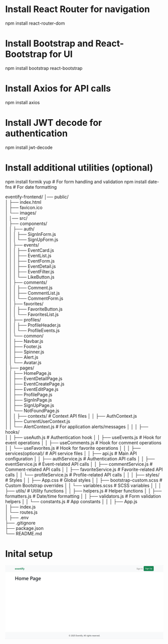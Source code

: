 # Install React Router for navigation
npm install react-router-dom

# Install Bootstrap and React-Bootstrap for UI
npm install bootstrap react-bootstrap

# Install Axios for API calls
npm install axios

# Install JWT decode for authentication
npm install jwt-decode

# Install additional utilities (optional)
npm install formik yup  # For form handling and validation
npm install date-fns    # For date formatting

eventify-frontend/
│── public/                         
│   ├── index.html                   
│   ├── favicon.ico                  
│   └── images/                      
│
│── src/                            
│   ├── components/                  
│   │   ├── auth/                    
│   │   │   ├── SignInForm.js         
│   │   │   └── SignUpForm.js         
│   │   ├── events/                  
│   │   │   ├── EventCard.js          
│   │   │   ├── EventList.js          
│   │   │   ├── EventForm.js          
│   │   │   ├── EventDetail.js        
│   │   │   ├── EventFilter.js        
│   │   │   └── LikeButton.js         
│   │   ├── comments/                 
│   │   │   ├── Comment.js            
│   │   │   ├── CommentList.js        
│   │   │   └── CommentForm.js        
│   │   ├── favorites/               
│   │   │   ├── FavoriteButton.js     
│   │   │   └── FavoritesList.js      
│   │   ├── profiles/                 
│   │   │   ├── ProfileHeader.js      
│   │   │   └── ProfileEvents.js      
│   │   └── common/                  
│   │       ├── Navbar.js             
│   │       ├── Footer.js             
│   │       ├── Spinner.js            
│   │       ├── Alert.js              
│   │       └── Avatar.js             
│   ├── pages/                      
│   │   ├── HomePage.js               
│   │   ├── EventDetailPage.js        
│   │   ├── EventCreatePage.js        
│   │   ├── EventEditPage.js          
│   │   ├── ProfilePage.js            
│   │   ├── SignInPage.js             
│   │   ├── SignUpPage.js             
│   │   └── NotFoundPage.js           
│   │
│   ├── contexts/                    # Context API files
│   │   ├── AuthContext.js            
│   │   ├── CurrentUserContext.js    
│   │   └── AlertContext.js           # For application alerts/messages
│   │
│   ├── hooks/                       
│   │   ├── useAuth.js                # Authentication hook
│   │   ├── useEvents.js              # Hook for event operations
│   │   ├── useComments.js            # Hook for comment operations
│   │   └── useFavorites.js           # Hook for favorite operations
│   │
│   ├── services(optional)/                    # API service files
│   │   ├── api.js                    # Main API configuration
│   │   ├── authService.js            # Authentication API calls
│   │   ├── eventService.js           # Event-related API calls
│   │   ├── commentService.js         # Comment-related API calls
│   │   ├── favoriteService.js        # Favorite-related API calls
│   │   └── profileService.js         # Profile-related API calls
│   │
│   ├── styles/                      # Styles
│   │   ├── App.css                   # Global styles
│   │   ├── bootstrap-custom.scss     # Custom Bootstrap overrides
│   │   └── variables.scss            # SCSS variables
│   │
│   ├── utils/                       # Utility functions
│   │   ├── helpers.js                # Helper functions
│   │   ├── formatters.js             # Date/time formatting
│   │   ├── validators.js             # Form validation helpers
│   │   └── constants.js              # App constants
│   │
│   ├── App.js                       
│   ├── index.js                   
│   └── routes.js                    
│
├── .env                             
├── .gitignore                       
├── package.json                     
└── README.md                        

# Inital setup 

![alt text](image.png)